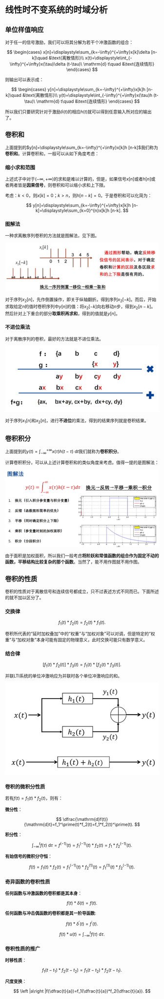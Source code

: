 # 线性时不变系统的时域分析

## 单位样值响应

对于任一的信号激励，我们可以将其分解为若干个冲激函数的组合：

$$
\begin{cases}
x[n]=\displaystyle\sum_{k=-\infty}^{+\infty}x[k]\delta [n-k]\quad &\text{离散情形}\\
x(t)=\displaystyle\int_{-\infty}^{+\infty}x(\tau)\delta (t-\tau)\ \mathrm{d} t\quad &\text{连续情形}
\end{cases}
$$

则输出可以表示成：

$$
\begin{cases}
y[n]=\displaystyle\sum_{k=-\infty}^{+\infty}x[k]h [n-k]\quad &\text{离散情形}\\
y(t)=\displaystyle\int_{-\infty}^{+\infty}x(\tau)h (t-\tau)\ \mathrm{d} t\quad &\text{连续情形}
\end{cases}
$$

所以我们只要研究针对于激励$\delta (t)$的相应$h(t)$就可以得到任意输入所对应的输出了。

## 卷积和

上面提到的$y[n]=\displaystyle\sum_{k=-\infty}^{+\infty}x[k]h [n-k]$我们称为**卷积和**。计算卷积和，一般可以从如下角度考虑：

### 缩小求和范围

上述式子中对于$(-\infty,+\infty)$的求和是难以计算的，但是，如果信号$x[n]$或者$h[n]$或者两者皆是**因果信号**，则卷积和可以缩小求和上下限。

考虑：$k<0$，则$x[k]=0$；$k>n$，则$h[n-k]=0$。于是卷积和可以化简为：

$$
y[n]=\displaystyle\sum_{k=-\infty}^{+\infty}x[k]h [n-k]=\displaystyle\sum_{k=0}^{n}x[k]h [n-k].
$$

### 图解法

一种求离散序列卷积的方法就是图解法，见下图。

![](/docs/assets/images/grade2-2/001.jpg)

对于序列$x_2[n]$，先作倒置操作，即关于纵轴翻折。得到序列$x_2[-k]$。而后，开始求取给定$n$的值时卷积序列中$y[n]$的值：将$x_2[-k]$向右移动$n$步，得到$x_2[n-k]$。然后针对上下重合的部分**取乘积再求和**，得到的值就是$y[n]$。

### 不进位乘法

对于离散序列的卷积，最好的方法就是不进位乘法。

![](/docs/assets/images/grade2-2/002.jpg)

对于序列$x_1[n]$和$x_2[n]$，进行**不进位**的乘法，得到的结果序列就是卷积结果。

## 卷积积分

上面提到的$y(t)=\displaystyle\int_{-\infty}^{+\infty}x(\tau)h (t-\tau)\ \mathrm{d} t$我们就称为**卷积积分**。

计算卷积积分，可以从上述计算卷积和的类似角度来考虑。值得一提的是图解法：

![](/docs/assets/images/grade2-2/003.jpg)

由于面积是加权面积，所以我们一般考虑**将阶跃和常值函数的组合作为固定不动的函数，平移结构比较复杂的那个函数**。当然了，能不用作图就不用作图。

## 卷积的性质

卷积的性质对于离散信号和连续信号都成立，只不过表述方式不同而已。下面所述的就不加以区分了。

### 交换律

$$
f_1(t)*f_2(t)=f_2(t)*f_1(t).
$$


卷积所代表的“延时加权叠加”中的“权重”与“加权对象”可以对调，但是特定的“权重”与“加权对象”本身可能有固定的物理意义，此时交换可能只有数学意义。

### 结合律

$$
[f_1(t)*f_2(t)]*f_3(t)=f_1(t)*[f_2(t)*f_3(t)].
$$

并联LTI系统的单位冲激响应为并联时各个单位冲激响应的和。

![](/docs/assets/images/grade2-2/004.jpg)

### 卷积的微积分性质

若有$f(t)=f_1(t)*f_2(t)$，则有：

**微分性**：

$$
\dfrac{\mathrm{d}f(t)}{\mathrm{d}t}=f_1^\prime(t)*f_2(t)=f_1*f_2(t)^\prime(t).
$$

**积分性**：

$$
\int_{-\infty}^{t}f(\tau)\ \mathrm{d}\tau=f^{(-1)}(t)=f_1^{(-1)}(t)*f_2(t)=f_1*f_2^{(-1)}(t).
$$

**有始信号的微积分守恒**：

$$
f(t)=f_1(t)*f_2(t)=f_1^{(-1)}(t)*f_2^{(1)}(t)=f_1^{(1)}(t)*f_2^{(-1)}(t).
$$

### 奇异函数的卷积性质

**任何函数与冲激函数的卷积都是其本身**：

$$
f(t)*\delta (t)=f(t).
$$

**任何函数与冲击偶函数的卷积都是其一阶导函数**:

$$
f(t)*\delta^\prime(t)=f^\prime (t).
$$

$$
f(t)*u(t)=\int_{-\infty}^{t}f(\tau)\ \mathrm{d}\tau.
$$

### 卷积性质的推广

**时移性质**：

$$
f_1(t-t_1)*f_2(t-t_2)=f_1(t-t_2)*f_2(t-t_1).
$$

**尺度变换**：

$$
\left |a\right |f(\dfrac{t}{a})=f_1(\dfrac{t}{a})*f_2(\dfrac{t}{a}).
$$